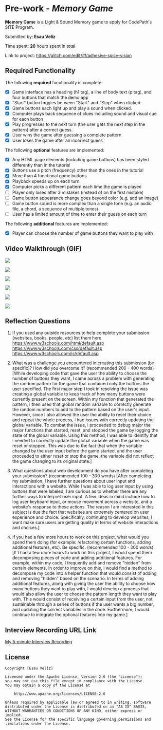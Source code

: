 # Pre-work - *Memory Game*

**Memory Game** is a Light & Sound Memory game to apply for CodePath's SITE Program. 

Submitted by: **Esau Veliz**

Time spent: **20** hours spent in total

Link to project: https://glitch.com/edit/#!/adhesive-spicy-vision

## Required Functionality

The following **required** functionality is complete:

* [x] Game interface has a heading (h1 tag), a line of body text (p tag), and four buttons that match the demo app
* [x] "Start" button toggles between "Start" and "Stop" when clicked. 
* [x] Game buttons each light up and play a sound when clicked. 
* [x] Computer plays back sequence of clues including sound and visual cue for each button
* [x] Play progresses to the next turn (the user gets the next step in the pattern) after a correct guess. 
* [x] User wins the game after guessing a complete pattern
* [x] User loses the game after an incorrect guess

The following **optional** features are implemented:

* [x] Any HTML page elements (including game buttons) has been styled differently than in the tutorial
* [x] Buttons use a pitch (frequency) other than the ones in the tutorial
* [x] More than 4 functional game buttons
* [x] Playback speeds up on each turn
* [x] Computer picks a different pattern each time the game is played
* [ ] Player only loses after 3 mistakes (instead of on the first mistake)
* [ ] Game button appearance change goes beyond color (e.g. add an image)
* [ ] Game button sound is more complex than a single tone (e.g. an audio file, a chord, a sequence of multiple tones)
* [ ] User has a limited amount of time to enter their guess on each turn

The following **additional** features are implemented:

- [x] Player can choose the number of game buttons they want to play with

## Video Walkthrough (GIF)

![](https://i.imgur.com/LHuVzt5.gif)

![](https://i.imgur.com/K81c8gG.gif)

![](https://i.imgur.com/PNpmDHR.gif)

![](https://i.imgur.com/ws1wWi8.gif)

![](https://i.imgur.com/bDdBeb2.gif)

![](https://i.imgur.com/JWmRmo4.gif)

## Reflection Questions
1. If you used any outside resources to help complete your submission (websites, books, people, etc) list them here.
https://www.w3schools.com/html/default.asp
https://www.w3schools.com/css/default.asp
https://www.w3schools.com/js/default.asp

2. What was a challenge you encountered in creating this submission (be specific)? How did you overcome it? (recommended 200 - 400 words) 
[While developing code that gave the user the ability to choose the number of buttons they want, I came across a problem with generating the random pattern for the game that contained only the buttons the user specified. The first major step I took in resolving the issue was creating a global variable to keep track of how many buttons were currently present on the screen. Within my function that generated the pattern, I then used that global random variable to correctly generate the random numbers to add to the pattern based on the user's input. However, since I also allowed the user the ability to reset their choice and repeat the whole process, I had issues with correctly updating the global variable. To combat the issue, I proceeded to debug major the major functions that started, reset, and stopped the game by logging the state of the global variable. Using this method, I was able to identify that I needed to correctly update the global variable when the game was reset or stopped. This was due to the fact that when the variable changed by the user input before the game started, and the user proceeded to either reset or stop the game, the variable did not reflect the game changing to its original state.]

3. What questions about web development do you have after completing your submission? (recommended 100 - 300 words) 
[After completing my submission, I have further questions about user input and interactions with a website. While I was able to log user input by using buttons that were labeled, I am curious as to whether there are any further ways to interpret user input. A few ideas in mind include how to log user keyboard input, or mouse movement across a website, and a website's response to these actions. The reason I am interested in this subject is due the fact that websites are extremely centered on user experience and choice. Specifically, continuing to develop websites, I want make sure users are getting quality in terms of website interactions and choices.]

4. If you had a few more hours to work on this project, what would you spend them doing (for example: refactoring certain functions, adding additional features, etc). Be specific. (recommended 100 - 300 words) 
[If I had a few more hours to work on this project, I would spend them decomposing pieces of code and adding additional features. For example, within my code, I frequently add and remove "hidden" from certain elements. In order to improve on this, I would find a method to decompose my code into a helper function that would consist of adding and removing "hidden" based on the scenario. In terms of adding additional features, along with giving the user the ability to choose how many buttons they want to play with, I would develop a process that would also allow the user to choose the pattern length they want to play with. This would consist of receiving a certain input from the user, not sustainable through a series of buttons if the user wants a big number, and updating the correct variables in the code. Furthermore, I would continue to integrate the optional features into my game.]

## Interview Recording URL Link

[My 5-minute Interview Recording](your-link-here)

## License

    Copyright [Esau Veliz]

    Licensed under the Apache License, Version 2.0 (the "License");
    you may not use this file except in compliance with the License.
    You may obtain a copy of the License at

        http://www.apache.org/licenses/LICENSE-2.0

    Unless required by applicable law or agreed to in writing, software
    distributed under the License is distributed on an "AS IS" BASIS,
    WITHOUT WARRANTIES OR CONDITIONS OF ANY KIND, either express or implied.
    See the License for the specific language governing permissions and
    limitations under the License.

